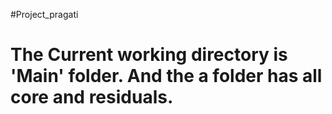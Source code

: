 #Project_pragati

<h1>The Current working directory is 'Main' folder. And the a folder has all core and residuals.</h1>

